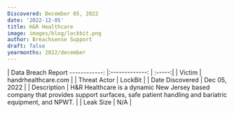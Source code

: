 ```yaml
---
Discovered: December 05, 2022
date: '2022-12-05'
title: H&R Healthcare
image: images/blog/lockbit.png
author: Breachsense Support
draft: false
yearmonths: 2022/december
---
```



| Data Breach Report
------------:     |:-------------:    | :-----:|
| Victim      | handrhealthcare.com      | 
| Threat Actor      | LockBit      | 
| Date Discovered      | Dec 05, 2022      | 
| Description      | H&R Healthcare is a dynamic New Jersey based company that provides support surfaces, safe patient handling and bariatric equipment, and NPWT.      | 
| Leak Size      | N/A      | 

